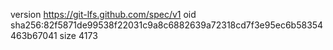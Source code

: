version https://git-lfs.github.com/spec/v1
oid sha256:82f5871de99538f22031c9a8c6882639a72318cd7f3e95ec6b58354463b67041
size 4173
